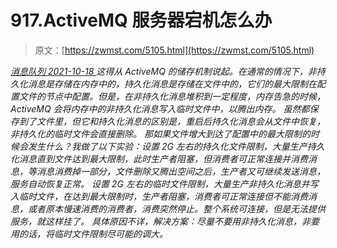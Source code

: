 <!--yml
category: 未分类
date: 0001-01-01 00:00:00
--->

# 917.ActiveMQ 服务器宕机怎么办

> 原文：[https://zwmst.com/5105.html](https://zwmst.com/5105.html)

   [ *消息队列* ](https://zwmst.com/%e6%b6%88%e6%81%af%e9%98%9f%e5%88%97)*[ <time datetime="2021-10-18T23:32:21+08:00"> 2021-10-18 </time> ](https://zwmst.com/5105.html)  这得从 ActiveMQ 的储存机制说起。在通常的情况下，非持久化消息是存储在内存中的，持久化消息是存储在文件中的，它们的最大限制在配置文件的<systemusage>节点中配置。但是，在非持久化消息堆积到一定程度，内存告急的时候，ActiveMQ 会将内存中的非持久化消息写入临时文件中，以腾出内存。
虽然都保存到了文件里，但它和持久化消息的区别是，重启后持久化消息会从文件中恢复，非持久化的临时文件会直接删除。
那如果文件增大到达了配置中的最大限制的时候会发生什么？我做了以下实验：设置 2G 左右的持久化文件限制，大量生产持久化消息直到文件达到最大限制，此时生产者阻塞，但消费者可正常连接并消费消息，等消息消费掉一部分，文件删除又腾出空间之后，生产者又可继续发送消息，服务自动恢复正常。
设置 2G 左右的临时文件限制，大量生产非持久化消息并写入临时文件，在达到最大限制时，生产者阻塞，消费者可正常连接但不能消费消息，或者原本慢速消费的消费者，消费突然停止。整个系统可连接，但是无法提供服务，就这样挂了。
具体原因不详，解决方案：尽量不要用非持久化消息，非要用的话，将临时文件限制尽可能的调大。</systemusage>*
